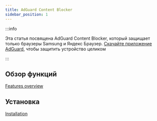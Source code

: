 ```yaml
---
title: AdGuard Content Blocker
sidebar_position: 1
---
```


:::info

Эта статья посвящена AdGuard Content Blocker, который защищает только браузеры Samsung и Яндекс Браузер. [Скачайте приложение AdGuard](https://agrd.io/download-kb-adblock), чтобы защитить устройство целиком

:::

## Обзор функций

[Features overview](/adguard-content-blocker/overview.md)

## Установка

[Installation](/adguard-content-blocker/installation.md)
